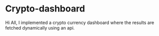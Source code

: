 # Crypto-dashboard
Hi All, I implemented a crypto currency dashboard where the results are fetched dynamically using an api.
